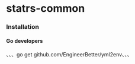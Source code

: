 # statrs-common

### Installation
#### Go developers
、、、go get github.com/EngineerBetter/yml2env、、、
